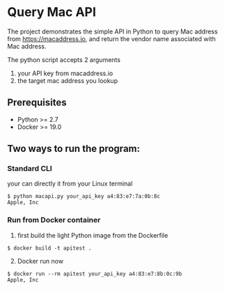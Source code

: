 # Query Mac API
The project demonstrates the simple API in Python to query Mac address from https://macaddress.io, and return the vendor name associated with Mac address.

The python script accepts 2 arguments
1. your API key from macaddress.io
2. the target mac address you lookup

## Prerequisites
* Python >= 2.7
* Docker >= 19.0

## Two ways to run the program:

### Standard CLI
your can directly it from your Linux terminal
```
$ python macapi.py your_api_key a4:83:e7:7a:0b:8c
Apple, Inc
```

### Run from Docker container
1. first build the light Python image from the Dockerfile
```
$ docker build -t apitest .
```

2. Docker run now
```
$ docker run --rm apitest your_api_key a4:83:e7:8b:0c:9b
Apple, Inc
```
